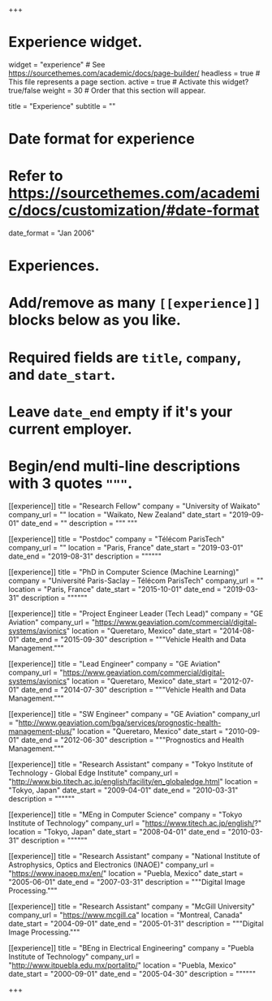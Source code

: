 +++
# Experience widget.
widget = "experience"  # See https://sourcethemes.com/academic/docs/page-builder/
headless = true  # This file represents a page section.
active = true  # Activate this widget? true/false
weight = 30  # Order that this section will appear.

title = "Experience"
subtitle = ""

# Date format for experience
#   Refer to https://sourcethemes.com/academic/docs/customization/#date-format
date_format = "Jan 2006"

# Experiences.
#   Add/remove as many `[[experience]]` blocks below as you like.
#   Required fields are `title`, `company`, and `date_start`.
#   Leave `date_end` empty if it's your current employer.
#   Begin/end multi-line descriptions with 3 quotes `"""`.
[[experience]]
  title = "Research Fellow"
  company = "University of Waikato"
  company_url = ""
  location = "Waikato, New Zealand"
  date_start = "2019-09-01"
  date_end = ""
  description = """
  """

[[experience]]
  title = "Postdoc"
  company = "Télécom ParisTech"
  company_url = ""
  location = "Paris, France"
  date_start = "2019-03-01"
  date_end = "2019-08-31"
  description = """"""

[[experience]]
  title = "PhD in Computer Science (Machine Learning)"
  company = "Université Paris-Saclay &ndash; Télécom ParisTech"
  company_url = ""
  location = "Paris, France"
  date_start = "2015-10-01"
  date_end = "2019-03-31"
  description = """"""

[[experience]]
  title = "Project Engineer Leader (Tech Lead)"
  company = "GE Aviation"
  company_url = "https://www.geaviation.com/commercial/digital-systems/avionics"
  location = "Queretaro, Mexico"
  date_start = "2014-08-01"
  date_end = "2015-09-30"
  description = """Vehicle Health and Data Management."""

[[experience]]
  title = "Lead Engineer"
  company = "GE Aviation"
  company_url = "https://www.geaviation.com/commercial/digital-systems/avionics"
  location = "Queretaro, Mexico"
  date_start = "2012-07-01"
  date_end = "2014-07-30"
  description = """Vehicle Health and Data Management."""

[[experience]]
  title = "SW Engineer"
  company = "GE Aviation"
  company_url = "http://www.geaviation.com/bga/services/prognostic-health-management-plus/"
  location = "Queretaro, Mexico"
  date_start = "2010-09-01"
  date_end = "2012-06-30"
  description = """Prognostics and Health Management."""

[[experience]]
  title = "Research Assistant"
  company = "Tokyo Institute of Technology - Global Edge Institute"
  company_url = "http://www.bio.titech.ac.jp/english/facility/en_globaledge.html"
  location = "Tokyo, Japan"
  date_start = "2009-04-01"
  date_end = "2010-03-31"
  description = """"""

[[experience]]
  title = "MEng in Computer Science"
  company = "Tokyo Institute of Technology"
  company_url = "https://www.titech.ac.jp/english/?"
  location = "Tokyo, Japan"
  date_start = "2008-04-01"
  date_end = "2010-03-31"
  description = """"""

[[experience]]
  title = "Research Assistant"
  company = "National Institute of Astrophysics, Optics and Electronics (INAOE)"
  company_url = "https://www.inaoep.mx/en/"
  location = "Puebla, Mexico"
  date_start = "2005-06-01"
  date_end = "2007-03-31"
  description = """Digital Image Processing."""

[[experience]]
  title = "Research Assistant"
  company = "McGill University"
  company_url = "https://www.mcgill.ca"
  location = "Montreal, Canada"
  date_start = "2004-09-01"
  date_end = "2005-01-31"
  description = """Digital Image Processing."""

[[experience]]
  title = "BEng in Electrical Engineering"
  company = "Puebla Institute of Technology"
  company_url = "http://www.itpuebla.edu.mx/portalitp/"
  location = "Puebla, Mexico"
  date_start = "2000-09-01"
  date_end = "2005-04-30"
  description = """"""

+++
